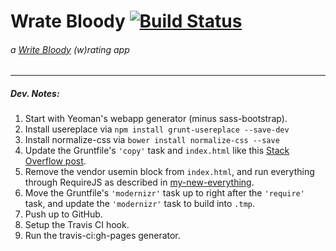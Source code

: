 # Wrate Bloody [![Build Status](https://travis-ci.org/mysterycommand/wrateblody.app.png?branch=master)](https://travis-ci.org/mysterycommand/wrateblody.app)
###### a [Write Bloody](http://writebloody.com/) (w)rating app

---

##### Dev. Notes:
1. Start with Yeoman's webapp generator (minus sass-bootstrap).
2. Install usereplace via `npm install grunt-usereplace --save-dev`
3. Install normalize-css via `bower install normalize-css --save`
4. Update the Gruntfile's `'copy'` task and `index.html` like this [Stack Overflow post](http://stackoverflow.com/questions/18785984/grunt-include-bower-components-in-usemin-block).
5. Remove the vendor usemin block from `index.html`, and run everything through RequireJS as described in [my-new-everything](https://github.com/mysterycommand/my-new-everything).
6. Move the Gruntfile's `'modernizr'` task up to right after the `'require'` task, and update the `'modernizr'` task to build into `.tmp`.
7. Push up to GitHub.
8. Setup the Travis CI hook.
9. Run the travis-ci:gh-pages generator.
